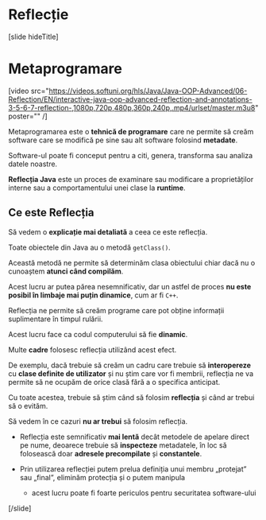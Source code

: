 # Reflecție

[slide hideTitle]

# Metaprogramare

[video src="https://videos.softuni.org/hls/Java/Java-OOP-Advanced/06-Reflection/EN/interactive-java-oop-advanced-reflection-and-annotations-3-5-6-7-reflection-,1080p,720p,480p,360p,240p,.mp4/urlset/master.m3u8" poster="" /]

Metaprogramarea este o **tehnică de programare** care ne permite să creăm software care se modifică pe sine sau alt software folosind **metadate**.

Software-ul poate fi conceput pentru a citi, genera, transforma sau analiza datele noastre.

**Reflecția Java** este un proces de examinare sau modificare a proprietăților interne sau a comportamentului unei clase la **runtime**.

## Ce este Reflecția

Să vedem o **explicație mai detaliată** a ceea ce este reflecția.

Toate obiectele din Java au o metodă `getClass()`.

Această metodă ne permite să determinăm clasa obiectului chiar dacă nu o cunoaștem **atunci când compilăm**.

Acest lucru ar putea părea nesemnificativ, dar un astfel de proces **nu este posibil în limbaje mai puțin dinamice**, cum ar fi `C++`.

Reflecția ne permite să creăm programe care pot obține informații suplimentare în timpul rulării.

Acest lucru face ca codul computerului să fie **dinamic**.

Multe **cadre** folosesc reflecția utilizând acest efect.

De exemplu, dacă trebuie să creăm un cadru care trebuie să **interopereze** cu **clase definite de utilizator** și nu știm care vor fi membrii, reflecția ne va permite să ne ocupăm de orice clasă fără a o specifica anticipat.

Cu toate acestea, trebuie să știm când să folosim **reflecția** și când ar trebui să o evităm.

Să vedem în ce cazuri **nu ar trebui** să folosim reflecția.

- Reflecția este semnificativ **mai lentă** decât metodele de apelare direct pe nume, deoarece trebuie să **inspecteze** metadatele, în loc să folosească doar **adresele precompilate** și **constantele**.

- Prin utilizarea reflecției putem prelua definiția unui membru „protejat” sau „final”, eliminăm protecția și o putem manipula
    * acest lucru poate fi foarte periculos pentru securitatea software-ului

[/slide]
